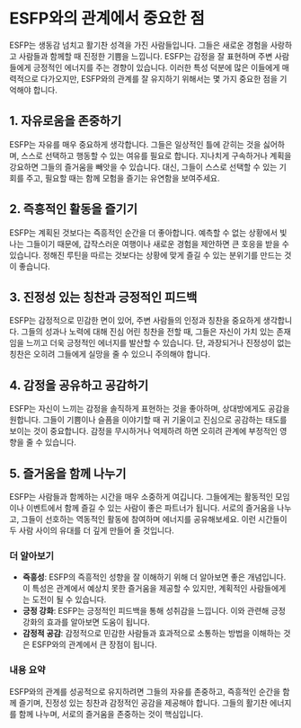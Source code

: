 # ESFP와의 관계에서 중요한 점

ESFP는 생동감 넘치고 활기찬 성격을 가진 사람들입니다. 그들은 새로운 경험을 사랑하고 사람들과 함께할 때 진정한 기쁨을 느낍니다. ESFP는 감정을 잘 표현하며 주변 사람들에게 긍정적인 에너지를 주는 경향이 있습니다. 이러한 특성 덕분에 많은 이들에게 매력적으로 다가오지만, ESFP와의 관계를 잘 유지하기 위해서는 몇 가지 중요한 점을 기억해야 합니다.

## 1. **자유로움을 존중하기**
ESFP는 자유를 매우 중요하게 생각합니다. 그들은 일상적인 틀에 갇히는 것을 싫어하며, 스스로 선택하고 행동할 수 있는 여유를 필요로 합니다. 지나치게 구속하거나 계획을 강요하면 그들의 즐거움을 빼앗을 수 있습니다. 대신, 그들이 스스로 선택할 수 있는 기회를 주고, 필요할 때는 함께 모험을 즐기는 유연함을 보여주세요.

## 2. **즉흥적인 활동을 즐기기**
ESFP는 계획된 것보다는 즉흥적인 순간을 더 좋아합니다. 예측할 수 없는 상황에서 빛나는 그들이기 때문에, 갑작스러운 여행이나 새로운 경험을 제안하면 큰 호응을 받을 수 있습니다. 정해진 루틴을 따르는 것보다는 상황에 맞게 즐길 수 있는 분위기를 만드는 것이 좋습니다.

## 3. **진정성 있는 칭찬과 긍정적인 피드백**
ESFP는 감정적으로 민감한 면이 있어, 주변 사람들의 인정과 칭찬을 중요하게 생각합니다. 그들의 성과나 노력에 대해 진심 어린 칭찬을 전할 때, 그들은 자신이 가치 있는 존재임을 느끼고 더욱 긍정적인 에너지를 발산할 수 있습니다. 단, 과장되거나 진정성이 없는 칭찬은 오히려 그들에게 실망을 줄 수 있으니 주의해야 합니다.

## 4. **감정을 공유하고 공감하기**
ESFP는 자신이 느끼는 감정을 솔직하게 표현하는 것을 좋아하며, 상대방에게도 공감을 원합니다. 그들이 기쁨이나 슬픔을 이야기할 때 귀 기울이고 진심으로 공감하는 태도를 보이는 것이 중요합니다. 감정을 무시하거나 억제하려 하면 오히려 관계에 부정적인 영향을 줄 수 있습니다. 

## 5. **즐거움을 함께 나누기**
ESFP는 사람들과 함께하는 시간을 매우 소중하게 여깁니다. 그들에게는 활동적인 모임이나 이벤트에서 함께 즐길 수 있는 사람이 좋은 파트너가 됩니다. 서로의 즐거움을 나누고, 그들이 선호하는 역동적인 활동에 참여하며 에너지를 공유해보세요. 이런 시간들이 두 사람 사이의 유대를 더 깊게 만들어 줄 것입니다.

### 더 알아보기
- **즉흥성**: ESFP의 즉흥적인 성향을 잘 이해하기 위해 더 알아보면 좋은 개념입니다. 이 특성은 관계에서 예상치 못한 즐거움을 제공할 수 있지만, 계획적인 사람들에게는 도전이 될 수 있습니다.
- **긍정 강화**: ESFP는 긍정적인 피드백을 통해 성취감을 느낍니다. 이와 관련해 긍정 강화의 효과를 알아보면 도움이 됩니다.
- **감정적 공감**: 감정적으로 민감한 사람들과 효과적으로 소통하는 방법을 이해하는 것은 ESFP와의 관계에서 큰 장점이 됩니다.

### 내용 요약
ESFP와의 관계를 성공적으로 유지하려면 그들의 자유를 존중하고, 즉흥적인 순간을 함께 즐기며, 진정성 있는 칭찬과 감정적인 공감을 제공해야 합니다. 그들의 활기찬 에너지를 함께 나누며, 서로의 즐거움을 존중하는 것이 핵심입니다.